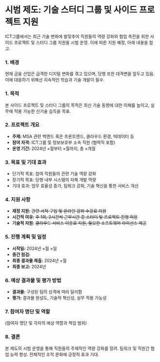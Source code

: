 # 시범 제도: 기술 스터디 그룹 및 사이드 프로젝트 지원

ICT그룹에서는 최근 기술 변화에 발맞추어 직원들의 역량 강화와 협업 촉진을 위한 사이드 프로젝트 및 스터디 그룹 지원을 시범 운영. 이에 따른 지원 예정, 아래 내용을 참고.

### 1. 배경

현재 금융 산업은 급격한 디지털 변화를 겪고 있으며, 당행 또한 대격변을 앞두고 있음. 이에 대응하기 위해선 지속적인 학습과 기술 개발이 필수.

### 1. 목적

본 사이드 프로젝트 및 스터디 그룹의 목적은 최신 기술 동향에 대한 이해를 높이고, 실무에 적용 가능한 신기술 습득을 목표.

### 2. 프로젝트 개요

- **주제:** MSA 관련 백엔드 혹은 프론트엔드, 클라우드 환경, 빅데이터 등
- **참여 자격:** ICT그룹 및 정보보호부 소속 직원 (협력직 포함)
- **운영 기간:** 2024년 ×월부터 ×월까지, 총 ×개월

### 3. 목표 및 기대 효과

- 단기적 목표: 참여 직원들의 관련 기술 역량 강화
- 장기적 목표: 당행 내부 시스템의 자체 개발 역량
- 기대 효과: 업무 효율성 증가, 팀워크 강화, 기술 혁신을 통한 서비스 개선

### 4. 지원 사항

- **재정 지원:** ~~관련 서적 구입 및 온라인 강좌 수강료 지원~~
- **시간적 여유:** ~~주 1회, 2시간씩 근무시간 중 스터디 및 프로젝트 진행 허용~~
- **기술적 자원:** ~~클라우드 서비스 이용료 지원, 필요한 소프트웨어 라이선스 제공~~

### 5. 진행 계획 및 일정

- **시작일:** 2024년 ×월 ×일
- **중간 점검:**
- **최종 결과물 제출:** 2024년 ×월
- **최종 보고:** 2024년

### 6. 예상 결과물 및 평가 방법

- **결과물:** 구성된 팀의 성격에 따라 달리함
- **평가:** 결과물 완성도, 기술적 혁신성, 실무 적용 가능성

### 7. 참여자 명단 및 역할

(참여자 명단 및 각자의 예상 역할과 책임 범위)

### 8. 결론

본 제도의 시범 운영을 통해 직원들의 주체적인 역량 강화를 장려. 팀워크 및 직원간 협업 능력 향상. 전체적인 조직 문화에 긍정적 효과 기대.
